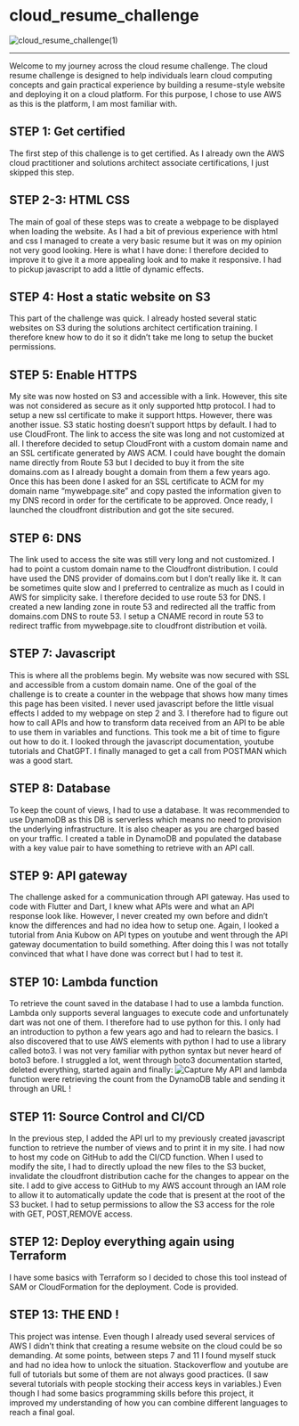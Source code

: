 # cloud_resume_challenge
![cloud_resume_challenge(1)](https://github.com/lorenzopoulet/cloud_resume_challenge/assets/141220777/0b08263d-fac9-4230-b58a-7f36a844b90d)
***
Welcome to my journey across the cloud resume challenge.
The cloud resume challenge is designed to help individuals learn cloud computing concepts and gain practical experience by building a resume-style website and deploying it on a cloud platform. For this purpose, I chose to use AWS as this is the platform, I am most familiar with. 
## STEP 1: Get certified
The first step of this challenge is to get certified. As I already own the AWS cloud practitioner and solutions architect associate certifications, I just skipped this step.
## STEP 2-3: HTML CSS
The main of goal of these steps was to create a webpage to be displayed when loading the website.
As I had a bit of previous experience with html and css I managed to create a very basic resume but it was on my opinion not very good looking. Here is what I have done:
I therefore decided to improve it to give it a more appealing look and to make it responsive. I had to pickup javascript to add a little of dynamic effects.

## STEP 4: Host a static website on S3
This part of the challenge was quick. I already hosted several static websites on S3 during the solutions architect certification training. I therefore knew how to do it so it didn’t take me long to setup the bucket permissions.

## STEP 5: Enable HTTPS
My site was now hosted on S3 and accessible with a link. However, this site was not considered as secure as it only supported http protocol. I had to setup a new ssl certificate to make it support https.
However, there was another issue. S3 static hosting doesn’t support https by default. I had to use CloudFront. The link to access the site was long and not customized at all. I therefore decided to setup CloudFront with a custom domain name and an SSL certificate generated by AWS ACM.
I could have bought the domain name directly from Route 53 but I decided to buy it from the site domains.com as I already bought a domain from them a few years ago. Once this has been done I asked for an SSL certificate to ACM for my domain name “mywebpage.site” and copy pasted the information given to my DNS record in order for the certificate to be approved. Once ready, I launched the cloudfront distribution and got the site secured.

## STEP 6: DNS
The link used to access the site was still very long and not customized. I had to point a custom domain name to the Cloudfront distribution. I could have used the DNS provider of domains.com but I don’t really like it. It can be sometimes quite slow and I preferred to centralize as much as I could in AWS for simplicity sake. I therefore decided to use route 53 for DNS. I created a new landing zone in route 53 and redirected all the traffic from domains.com DNS to route 53. I setup a CNAME record in route 53 to redirect traffic from mywebpage.site to cloudfront distribution et voilà.

## STEP 7: Javascript
This is where all the problems begin. My website was now secured with SSL and accessible from a custom domain name. One of the goal of the challenge is to create a counter in the webpage that shows how many times this page has been visited. I never used javascript before the little visual effects I added to my webpage on step 2 and 3.
I therefore had to figure out how to call APIs and how to transform data received from an API to be able to use them in variables and functions. This took me a bit of time to figure out how to do it. I looked through the javascript documentation, youtube tutorials and ChatGPT. I finally managed to get a call from POSTMAN which was a good start.
## STEP 8: Database
To keep the count of views, I had to use a database. It was recommended to use DynamoDB as this DB is serverless which means no need to provision the underlying infrastructure. It is also cheaper as you are charged based on your traffic. I created a table in DynamoDB and populated the database with a key value pair to have something to retrieve with an API call.

## STEP 9: API gateway
The challenge asked for a communication through API gateway. Has used to code with Flutter and Dart, I knew what APIs were and what an API response look like. However, I never created my own before and didn’t know the differences and had no idea how to setup one. Again, I looked a tutorial from Ania Kubow on API types on youtube and went through the API gateway documentation to build something. After doing this I was not totally convinced that what I have done was correct but I had to test it.
## STEP 10: Lambda function
To retrieve the count saved in the database I had to use a lambda function. Lambda only supports several languages to execute code and unfortunately dart was not one of them. I therefore had to use python for this. I only had an introduction to python a few years ago and had to relearn the basics.
I also discovered that to use AWS elements with python I had to use a library called boto3. I was not very familiar with python syntax but never heard of boto3 before. I struggled a lot, went through boto3 documentation started, deleted everything, started again and finally: 
![Capture](https://github.com/lorenzopoulet/cloud_resume_challenge/assets/141220777/2169f87e-f39a-47c0-86db-6887e270b086)
My API and lambda function were retrieving the count from the DynamoDB table and sending it through an URL !

## STEP 11: Source Control and CI/CD
In the previous step, I added the API url to my previously created javascript function to retrieve the number of views and to print it in my site. I had now to host my code on GitHub to add the CI/CD function. When I used to modify the site, I had to directly upload the new files to the S3 bucket, invalidate the cloudfront distribution cache for the changes to appear on the site. I add to give access to GitHub to my AWS account through an IAM role to allow it to automatically update the code that is present at the root of the S3 bucket. I had to setup permissions to allow the S3 access for the role with GET, POST,REMOVE access.

## STEP 12: Deploy everything again using Terraform
I have some basics with Terraform so I decided to chose this tool instead of SAM or CloudFormation for the deployment. Code is provided.

## STEP 13: THE END !
This project was intense. Even though I already used several services of AWS I didn’t think that creating a resume website on the cloud could be so demanding. At some points, between steps 7 and 11 I found myself stuck and had no idea how to unlock the situation. Stackoverflow and youtube are full of tutorials but some of them are not always good practices. (I saw several tutorials with people stocking their access keys in variables.) Even though I had some basics programming skills before this project, it improved my understanding of how you can combine different languages to reach a final goal.
